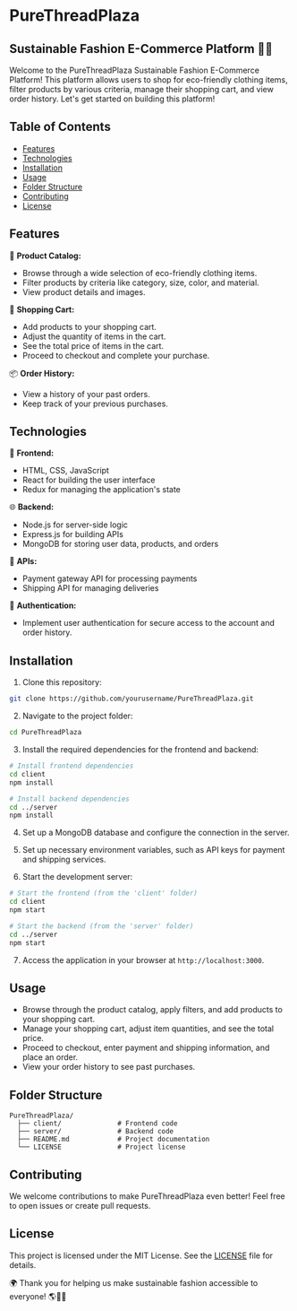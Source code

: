 # PureThreadPlaza 
## Sustainable Fashion E-Commerce Platform 👗🌱

Welcome to the PureThreadPlaza Sustainable Fashion E-Commerce Platform! This platform allows users to shop for eco-friendly clothing items, filter products by various criteria, manage their shopping cart, and view order history. Let's get started on building this platform!

## Table of Contents

- [Features](#features)
- [Technologies](#technologies)
- [Installation](#installation)
- [Usage](#usage)
- [Folder Structure](#folder-structure)
- [Contributing](#contributing)
- [License](#license)

## Features

🌿 **Product Catalog:**
   - Browse through a wide selection of eco-friendly clothing items.
   - Filter products by criteria like category, size, color, and material.
   - View product details and images.

🛒 **Shopping Cart:**
   - Add products to your shopping cart.
   - Adjust the quantity of items in the cart.
   - See the total price of items in the cart.
   - Proceed to checkout and complete your purchase.

📦 **Order History:**
   - View a history of your past orders.
   - Keep track of your previous purchases.

## Technologies

🔧 **Frontend:**
- HTML, CSS, JavaScript
- React for building the user interface
- Redux for managing the application's state

🌐 **Backend:**
- Node.js for server-side logic
- Express.js for building APIs
- MongoDB for storing user data, products, and orders

📡 **APIs:**
- Payment gateway API for processing payments
- Shipping API for managing deliveries

🔐 **Authentication:**
- Implement user authentication for secure access to the account and order history.

## Installation

1. Clone this repository:

```bash
git clone https://github.com/yourusername/PureThreadPlaza.git
```

2. Navigate to the project folder:

```bash
cd PureThreadPlaza
```

3. Install the required dependencies for the frontend and backend:

```bash
# Install frontend dependencies
cd client
npm install

# Install backend dependencies
cd ../server
npm install
```

4. Set up a MongoDB database and configure the connection in the server.

5. Set up necessary environment variables, such as API keys for payment and shipping services.

6. Start the development server:

```bash
# Start the frontend (from the 'client' folder)
cd client
npm start

# Start the backend (from the 'server' folder)
cd ../server
npm start
```

7. Access the application in your browser at `http://localhost:3000`.

## Usage

- Browse through the product catalog, apply filters, and add products to your shopping cart.
- Manage your shopping cart, adjust item quantities, and see the total price.
- Proceed to checkout, enter payment and shipping information, and place an order.
- View your order history to see past purchases.

## Folder Structure

```
PureThreadPlaza/
  ├── client/              # Frontend code
  ├── server/              # Backend code
  ├── README.md            # Project documentation
  └── LICENSE              # Project license
```

## Contributing

We welcome contributions to make PureThreadPlaza even better! Feel free to open issues or create pull requests.

## License

This project is licensed under the MIT License. See the [LICENSE](LICENSE) file for details.

🌍 Thank you for helping us make sustainable fashion accessible to everyone! 🌎👚🌿
